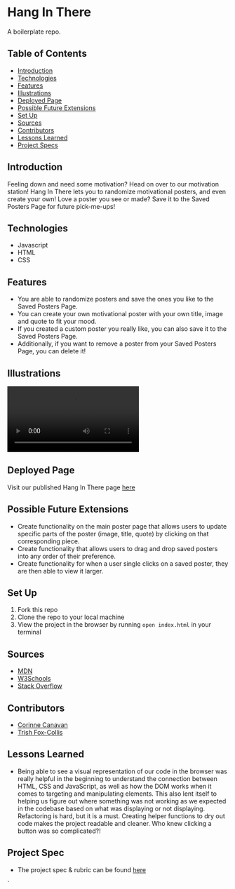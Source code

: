 # Hang In There

A boilerplate repo.

## Table of Contents
  - [Introduction](#introduction)
  - [Technologies](#technologies)
  - [Features](#features)
  - [Illustrations](#illustrations)
  - [Deployed Page](#deployed-page)
  - [Possible Future Extensions](#possible-future-extensions)
  - [Set Up](#set-up)
  - [Sources](#sources)
  - [Contributors](#contributors)
  - [Lessons Learned](#lessons-learned)
  - [Project Specs](#project-specs)

## Introduction
  Feeling down and need some motivation? Head on over to our motivation station! Hang In There lets you to randomize motivational posters, and even create your own! Love a poster you see or made? Save it to the Saved Posters Page for future pick-me-ups!

## Technologies
- Javascript
- HTML
- CSS

## Features
- You are able to randomize posters and save the ones you like to the Saved Posters Page.
- You can create your own motivational poster with your own title, image and quote to fit your mood.
- If you created a custom poster you really like, you can also save it to the Saved Posters Page.
- Additionally, if you want to remove a poster from your Saved Posters Page, you can delete it!

## Illustrations
![Demo](illustration.mov)
## Deployed Page

Visit our published Hang In There page [here](https://corcanavan.github.io/motivation-station/)

## Possible Future Extensions

  - Create functionality on the main poster page that allows users to update specific parts of the poster (image, title, quote) by clicking on that corresponding piece.
  - Create functionality that allows users to drag and drop saved posters into any order of their preference.
  - Create functionality for when a user single clicks on a saved poster, they are then able to view it larger.

## Set Up

  1. Fork this repo  
  2. Clone the repo to your local machine
  3. View the project in the browser by running `open index.html` in your terminal

## Sources
  - [MDN](http://developer.mozilla.org/en-US/)
  - [W3Schools](https://www.w3schools.com/)
  - [Stack Overflow](https://stackoverflow.com/)

## Contributors
  - [Corinne Canavan](https://github.com/CorCanavan)
  - [Trish Fox-Collis](https://github.com/tfoxcollis)

## Lessons Learned
 - Being able to see a visual representation of our code in the browser was really helpful in the beginning to understand the connection between HTML, CSS and JavaScript, as well as how the DOM works when it comes to targeting and manipulating elements. This also lent itself to helping us figure out where something was not working as we expected in the codebase based on what was displaying or not displaying.  Refactoring is hard, but it is a must.  Creating helper functions to dry out code makes the project readable and cleaner. Who knew clicking a button was so complicated?!

## Project Spec
  - The project spec & rubric can be found [here](https://frontend.turing.edu/projects/module-1/hang-in-there-v2.html)

`
